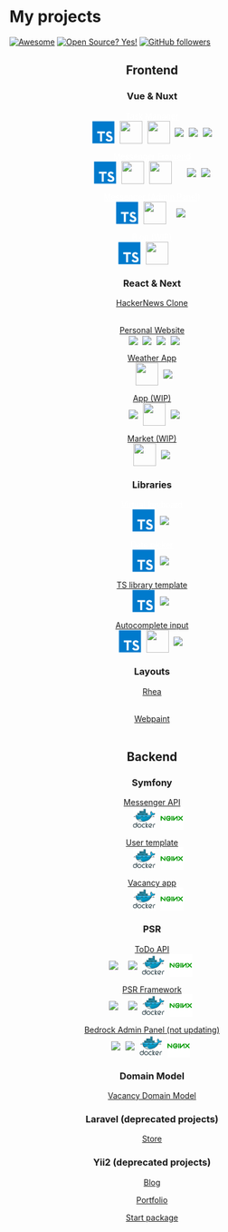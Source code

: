 <h1>My projects</h1>

[![Awesome](https://awesome.re/badge.svg)](https://awesome.re)
[![Open Source? Yes!](https://badgen.net/badge/Open%20Source%20%3F/Yes%21/blue?icon=github)](https://github.com/Naereen/badges/)
[![GitHub followers](https://img.shields.io/github/followers/Arslanoov.svg?style=social&label=Follow&maxAge=2592000)](https://github.com/Arslanoov?tab=followers)

<h2 align="center">Frontend</h2>

<h3 align="center"><b>Vue & Nuxt</b></h3>
<p align="center">
    <a style="color: white" href="https://github.com/Arslanoov/vue-task-manager">Task Manager</a> <br> 
    <img align="center" style="margin-right: 5px" src="https://raw.githubusercontent.com/devicons/devicon/master/icons/typescript/typescript-original.svg" alt="" width="40" height="40"/>
    <img align="center" style="margin-right: 5px" src="https://upload.wikimedia.org/wikipedia/commons/9/95/Vue.js_Logo_2.svg" alt="" width="40" height="40"/>
    <img align="center" style="margin-right: 5px" src="https://cdn.worldvectorlogo.com/logos/vuetify.svg" alt="" width="40" height="40"/>
    <img align="center" style="margin-right: 5px" width="40" src="https://upload.wikimedia.org/wikipedia/commons/thumb/9/96/Sass_Logo_Color.svg/1280px-Sass_Logo_Color.svg.png" />
    <img align="center" style="margin-right: 5px" width="40" src="https://seeklogo.com/images/J/jest-logo-F9901EBBF7-seeklogo.com.png" />
    <img align="center" width="40" src="https://avatars.githubusercontent.com/u/8908513?s=280&v=4" />
</p>
<p align="center">
    <a style="color: white" href="https://github.com/Arslanoov/messenger-pwa">Messenger Frontend</a> <br>
    <img align="center" style="margin-right: 5px" src="https://raw.githubusercontent.com/devicons/devicon/master/icons/typescript/typescript-original.svg" alt="" width="40" height="40"/>
    <img align="center" style="margin-right: 5px" src="https://upload.wikimedia.org/wikipedia/commons/9/95/Vue.js_Logo_2.svg" alt="" width="40" height="40"/>
    <img align="center" style="margin-right: 5px" src="https://avatars.githubusercontent.com/u/77578415?v=4" alt="" width="40" height="40"/>
    <img align="center" style="margin-right: 5px" src="https://upload.wikimedia.org/wikipedia/commons/thumb/d/d8/Stylus-logo.svg/1200px-Stylus-logo.svg.png" alt="" width="40" />
    <img align="center" style="margin-right: 5px" src="https://user-images.githubusercontent.com/3104648/28351989-7f68389e-6c4b-11e7-9bf2-e9fcd4977e7a.png" alt="" width="40" />
    <img align="center" style="margin-right: 5px" width="40" src="https://seeklogo.com/images/J/jest-logo-F9901EBBF7-seeklogo.com.png" />
    <img align="center" width="40" src="https://avatars.githubusercontent.com/u/8908513?s=280&v=4" />
</p>
<p align="center">
    <a style="color: white" href="https://github.com/Arslanoov/messenger-admin">Messenger (Admin Panel)</a> <br>
    <img align="center" style="margin-right: 5px" src="https://raw.githubusercontent.com/devicons/devicon/master/icons/typescript/typescript-original.svg" alt="" width="40" height="40"/>
    <img align="center" style="margin-right: 5px" src="https://upload.wikimedia.org/wikipedia/commons/9/95/Vue.js_Logo_2.svg" alt="" width="40" height="40"/>
    <img align="center" style="margin-right: 5px" src="https://buefy.org/static/img/buefy.1d65c18.png" alt="" width="40" />
    <img align="center" style="margin-right: 5px" width="40" src="https://upload.wikimedia.org/wikipedia/commons/thumb/9/96/Sass_Logo_Color.svg/1280px-Sass_Logo_Color.svg.png" />
</p>
<p align="center">
    <a style="color: white" href="https://github.com/Arslanoov/nuxt-blog">Blog (WIP)</a> <br>
    <img align="center" style="margin-right: 5px" src="https://raw.githubusercontent.com/devicons/devicon/master/icons/typescript/typescript-original.svg" alt="" width="40" height="40"/>
    <img align="center" style="margin-right: 5px" src="https://upload.wikimedia.org/wikipedia/commons/9/95/Vue.js_Logo_2.svg" alt="" width="40" height="40"/>
    <img align="center" style="margin-right: 5px" src="https://nuts-agency.ru/upload/iblock/c98/c9879095ed083e4a3076480c3573b87f.png" alt="" width="75" />
    <img align="center" style="margin-right: 5px" src="https://upload.wikimedia.org/wikipedia/commons/thumb/8/81/LESS_Logo.svg/1280px-LESS_Logo.svg.png" alt="" height="40"/>
    <img align="center" style="margin-right: 5px" src="https://user-images.githubusercontent.com/3104648/28351989-7f68389e-6c4b-11e7-9bf2-e9fcd4977e7a.png" alt="" width="40" />
</p>

<h3 align="center">React & Next</h3>
<p align="center">
    <a href="https://github.com/Arslanoov/hackernews-clone">HackerNews Clone</a> <br>
    <img height="40px" src="https://upload.wikimedia.org/wikipedia/commons/4/4c/Typescript_logo_2020.svg" alt=""/>
    <img height="40px" src="https://upload.wikimedia.org/wikipedia/commons/thumb/a/a7/React-icon.svg/1280px-React-icon.svg.png" alt="" />
    <img style="margin-right: 15px" height="40px" src="https://cdn.worldvectorlogo.com/logos/redux.svg" alt=""/>
    <img height="40px" src="https://user-images.githubusercontent.com/51407990/149630941-61334394-9db3-47dc-83f5-b6bdcabdde0d.png" alt="" />
</p>
<p align="center">
    <a href="https://github.com/Arslanoov/red">Personal Website</a> <br>
    <img align="center" height="40px" src="https://upload.wikimedia.org/wikipedia/commons/4/4c/Typescript_logo_2020.svg" alt=""/>    
    <img align="center" style="margin-right: 5px" src="https://upload.wikimedia.org/wikipedia/commons/thumb/a/a7/React-icon.svg/1280px-React-icon.svg.png" alt="" height="40"/>
    <img align="center" style="margin-right: 5px" height="40" src="https://upload.wikimedia.org/wikipedia/commons/thumb/8/8e/Nextjs-logo.svg/800px-Nextjs-logo.svg.png" />    
    <img align="center" style="margin-right: 5px" height="40" src="https://upload.wikimedia.org/wikipedia/commons/thumb/d/d9/Node.js_logo.svg/1200px-Node.js_logo.svg.png" />    
    <img align="center" style="margin-right: 5px" height="15" src="https://mikro-orm.io/img/logo.svg" />    
    <img align="center" style="margin-right: 5px" width="40" src="https://upload.wikimedia.org/wikipedia/commons/thumb/9/96/Sass_Logo_Color.svg/1280px-Sass_Logo_Color.svg.png" />
</p>
<p align="center">
    <a href="https://github.com/Arslanoov/react-weather">Weather App</a> <br>
    <img align="center" height="40px" src="https://upload.wikimedia.org/wikipedia/commons/4/4c/Typescript_logo_2020.svg" alt=""/>    
    <img align="center" style="margin-right: 5px" src="https://upload.wikimedia.org/wikipedia/commons/thumb/a/a7/React-icon.svg/1280px-React-icon.svg.png" alt="" height="40"/>
    <img align="center" style="margin-right: 5px" src="https://cdn.worldvectorlogo.com/logos/redux.svg" alt="" width="40" height="40"/>
    <img align="center" style="margin-right: 5px" width="40" src="https://upload.wikimedia.org/wikipedia/commons/thumb/9/96/Sass_Logo_Color.svg/1280px-Sass_Logo_Color.svg.png" />
</p>
<p align="center">
<a href="https://github.com/Arslanoov/next-app">App (WIP)</a> <br>
    <img align="center" height="40px" src="https://upload.wikimedia.org/wikipedia/commons/4/4c/Typescript_logo_2020.svg" alt=""/>    
    <img align="center" style="margin-right: 5px" src="https://upload.wikimedia.org/wikipedia/commons/thumb/a/a7/React-icon.svg/1280px-React-icon.svg.png" alt="" height="40"/>
    <img align="center" style="margin-right: 5px" height="40" src="https://upload.wikimedia.org/wikipedia/commons/thumb/8/8e/Nextjs-logo.svg/800px-Nextjs-logo.svg.png" />
    <img align="center" style="margin-right: 5px" src="https://cdn.worldvectorlogo.com/logos/redux.svg" alt="" width="40" height="40"/>
    <img align="center" style="margin-right: 5px" width="40" src="https://upload.wikimedia.org/wikipedia/commons/thumb/9/96/Sass_Logo_Color.svg/1280px-Sass_Logo_Color.svg.png" />
</p>
<p align="center">
<a href="https://github.com/Arslanoov/react-market">Market (WIP)</a> <br>
<img align="center" height="40px" src="https://upload.wikimedia.org/wikipedia/commons/4/4c/Typescript_logo_2020.svg" alt=""/>
    <img align="center" style="margin-right: 5px" src="https://upload.wikimedia.org/wikipedia/commons/thumb/a/a7/React-icon.svg/1280px-React-icon.svg.png" alt="" height="40"/>
    <img align="center" style="margin-right: 5px" src="https://cdn.worldvectorlogo.com/logos/mobx.svg" alt="" width="40" height="40"/>
    <img align="center" style="margin-right: 5px" width="40" src="https://upload.wikimedia.org/wikipedia/commons/thumb/9/96/Sass_Logo_Color.svg/1280px-Sass_Logo_Color.svg.png" />
    <img align="center" style="margin-right: 5px" src="https://user-images.githubusercontent.com/3104648/28351989-7f68389e-6c4b-11e7-9bf2-e9fcd4977e7a.png" alt="" width="40" />
</p>

<h3 align="center"><b>Libraries</b></h3>
<p align="center">
    <a style="color: white" href="https://github.com/Arslanoov/virtual-keyboard">Virtual keyboard</a> <br>
    <img align="center" style="margin-right: 5px" src="https://raw.githubusercontent.com/devicons/devicon/master/icons/typescript/typescript-original.svg" alt="" width="40" height="40"/>
    <img align="center" style="margin-right: 5px" width="40" src="https://upload.wikimedia.org/wikipedia/commons/thumb/9/96/Sass_Logo_Color.svg/1280px-Sass_Logo_Color.svg.png" />
</p>
<p align="center">
    <a style="color: white" href="https://github.com/Arslanoov/date-picker">Date picker</a> <br>
    <img align="center" style="margin-right: 5px" src="https://raw.githubusercontent.com/devicons/devicon/master/icons/typescript/typescript-original.svg" alt="" width="40" height="40"/>
    <img align="center" style="margin-right: 5px" width="40" src="https://upload.wikimedia.org/wikipedia/commons/thumb/9/96/Sass_Logo_Color.svg/1280px-Sass_Logo_Color.svg.png" />
</p>
<p align="center">
    <a href="https://github.com/Arslanoov/ts-library-template">TS library template</a> <br>
    <img align="center" style="margin-right: 5px" src="https://raw.githubusercontent.com/devicons/devicon/master/icons/typescript/typescript-original.svg" alt="" width="40" height="40"/>
    <img align="center" style="margin-right: 5px" width="40" src="https://upload.wikimedia.org/wikipedia/commons/thumb/9/96/Sass_Logo_Color.svg/1280px-Sass_Logo_Color.svg.png" />
</p>
<p align="center">
    <a href="https://github.com/Arslanoov/vue-autocomplete">Autocomplete input</a> <br>
    <img align="center" style="margin-right: 5px" src="https://raw.githubusercontent.com/devicons/devicon/master/icons/typescript/typescript-original.svg" alt="" width="40" height="40"/>
    <img align="center" style="margin-right: 5px" src="https://upload.wikimedia.org/wikipedia/commons/9/95/Vue.js_Logo_2.svg" alt="" width="40" height="40"/>
    <img align="center" style="margin-right: 5px" width="40" src="https://upload.wikimedia.org/wikipedia/commons/thumb/9/96/Sass_Logo_Color.svg/1280px-Sass_Logo_Color.svg.png" />
</p>

<h3 align="center">Layouts</h3>
<p align="center">
<a href="https://github.com/Arslanoov/rhea-layout">Rhea</a> <br>
    <img align="center" style="margin-right: 5px" src="https://upload.wikimedia.org/wikipedia/commons/thumb/1/10/CSS3_and_HTML5_logos_and_wordmarks.svg/791px-CSS3_and_HTML5_logos_and_wordmarks.svg.png" alt="" height="40"/>
</p>
<p align="center">
<a href="https://github.com/Arslanoov/webpaint-layout">Webpaint</a> <br>
    <img align="center" style="margin-right: 5px" src="https://upload.wikimedia.org/wikipedia/commons/thumb/1/10/CSS3_and_HTML5_logos_and_wordmarks.svg/791px-CSS3_and_HTML5_logos_and_wordmarks.svg.png" alt="" height="40"/>
</p>

<h2 align="center">Backend</h3>
<h3 align="center"><b>Symfony</b></h3>
<p align="center">
<a href="https://github.com/Arslanoov/messenger-api">Messenger API</a> <br>
    <img align="center" style="margin-right: 5px" src="https://upload.wikimedia.org/wikipedia/commons/thumb/2/27/PHP-logo.svg/2560px-PHP-logo.svg.png" alt="" height="40"/>
    <img align="center" style="margin-right: 5px" src="https://cdn.worldvectorlogo.com/logos/doctrine.svg" alt="" height="40"/>    
    <img align="center" style="margin-right: 5px" src="https://cdn.worldvectorlogo.com/logos/symfony.svg" alt="" height="40"/>
    <img align="center" style="margin-right: 5px" src="https://raw.githubusercontent.com/devicons/devicon/master/icons/docker/docker-original-wordmark.svg" alt="" height="40"/>
    <img align="center" style="margin-right: 5px" src="https://raw.githubusercontent.com/devicons/devicon/master/icons/nginx/nginx-original.svg" alt="" height="40"/>
</p>
<p align="center">
<a href="https://github.com/Arslanoov/symfony-user-template">User template</a> <br>
    <img align="center" style="margin-right: 5px" height="40" src="https://upload.wikimedia.org/wikipedia/commons/thumb/2/27/PHP-logo.svg/2560px-PHP-logo.svg.png" alt="" />
    <img align="center" style="margin-right: 5px" height="40" src="https://cdn.worldvectorlogo.com/logos/doctrine.svg" alt="" />    
    <img align="center" style="margin-right: 5px" height="40" src="https://cdn.worldvectorlogo.com/logos/symfony.svg" alt="" />
    <img align="center" style="margin-right: 5px" height="40" src="https://raw.githubusercontent.com/devicons/devicon/master/icons/docker/docker-original-wordmark.svg" alt="" />
    <img align="center" style="margin-right: 5px" height="40" src="https://raw.githubusercontent.com/devicons/devicon/master/icons/nginx/nginx-original.svg" alt="" />
</p>
<p align="center">
<a href="https://github.com/Arslanoov/vacancy-app">Vacancy app</a> <br>
    <img align="center" style="margin-right: 5px" height="40" src="https://upload.wikimedia.org/wikipedia/commons/thumb/2/27/PHP-logo.svg/2560px-PHP-logo.svg.png" alt="" />
    <img align="center" style="margin-right: 5px" height="40" src="https://cdn.worldvectorlogo.com/logos/doctrine.svg" alt="" />    
    <img align="center" style="margin-right: 5px" height="40" src="https://cdn.worldvectorlogo.com/logos/symfony.svg" alt="" />
    <img align="center" style="margin-right: 5px" height="40" src="https://raw.githubusercontent.com/devicons/devicon/master/icons/docker/docker-original-wordmark.svg" alt="" />
    <img align="center" style="margin-right: 5px" height="40" src="https://raw.githubusercontent.com/devicons/devicon/master/icons/nginx/nginx-original.svg" alt="" />
</p>
<h3 align="center"><b>PSR</b></h3>
<p align="center">
<a href="https://github.com/Arslanoov/todo-api">ToDo API</a> <br>
    <img align="center" style="margin-right: 5px" height="40" src="https://www.php.net/images/logos/new-php-logo.svg" />
    <img align="center" style="margin-right: 5px" height="40" src="https://cdn.worldvectorlogo.com/logos/doctrine.svg" alt="" />    
    <img align="center" style="margin-right: 5px" height="40" src="https://avatars.githubusercontent.com/u/468401?s=280&v=4" />
    <img align="center" style="margin-right: 5px" height="40" src="https://raw.githubusercontent.com/devicons/devicon/master/icons/docker/docker-original-wordmark.svg" />
    <img align="center" style="margin-right: 5px" height="40" src="https://raw.githubusercontent.com/devicons/devicon/master/icons/nginx/nginx-original.svg" />
</p>
<p align="center">
<a href="https://github.com/Arslanoov/psr-framework">PSR Framework</a> <br>
    <img align="center" style="margin-right: 5px" height="40" src="https://www.php.net/images/logos/new-php-logo.svg" />
    <img align="center" style="margin-right: 5px" height="40" src="https://cdn.worldvectorlogo.com/logos/doctrine.svg" alt="" />    
    <img align="center" style="margin-right: 5px" height="40" src="https://avatars.githubusercontent.com/u/468401?s=280&v=4" />
    <img align="center" style="margin-right: 5px" height="40" src="https://raw.githubusercontent.com/devicons/devicon/master/icons/docker/docker-original-wordmark.svg" />
    <img align="center" style="margin-right: 5px" height="40" src="https://raw.githubusercontent.com/devicons/devicon/master/icons/nginx/nginx-original.svg" />
</p>
<p align="center">
    <a href="https://github.com/Arslanoov/bedrock-admin-panel">Bedrock Admin Panel (not updating)</a> <br>
    <img align="center" style="margin-right: 5px" height="40" src="https://www.php.net/images/logos/new-php-logo.svg" />
    <img align="center" style="margin-right: 5px" height="40" src="https://avatars.githubusercontent.com/u/468401?s=280&v=4" />
    <img align="center" style="margin-right: 5px" height="40" src="https://raw.githubusercontent.com/devicons/devicon/master/icons/docker/docker-original-wordmark.svg" />
    <img align="center" style="margin-right: 5px" height="40" src="https://raw.githubusercontent.com/devicons/devicon/master/icons/nginx/nginx-original.svg" />
</p>

<h3 align="center"><b>Domain Model</b></h3>
<p align="center">
    <a href="https://github.com/Arslanoov/vacancy-model">Vacancy Domain Model</a>
</p>

<h3 align="center"><b>Laravel (deprecated projects)</b></h3>
<p align="center"><a href="https://github.com/Arslanoov/laravel-store">Store</a></p>

<h3 align="center"><b>Yii2 (deprecated projects)</b></h3>
<p align="center"><a href="https://github.com/Arslanoov/yii2-blog">Blog</a></p>
<p align="center"><a href="https://github.com/Arslanoov/yii2-portfolio">Portfolio</a></p>
<p align="center"><a href="https://github.com/Arslanoov/yii2-start-package">Start package</a></p>
